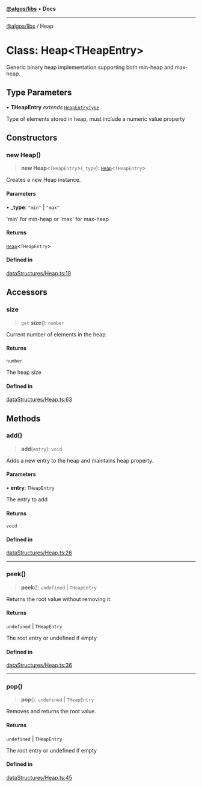 [**@algos/libs**](../README.md) • **Docs**

***

[@algos/libs](../globals.md) / Heap

# Class: Heap\<THeapEntry\>

Generic binary heap implementation supporting both min-heap and max-heap.

## Type Parameters

• **THeapEntry** *extends* [`HeapEntryType`](../type-aliases/HeapEntryType.md)

Type of elements stored in heap, must include a numeric value property

## Constructors

### new Heap()

> **new Heap**\<`THeapEntry`\>(`_type`): [`Heap`](Heap.md)\<`THeapEntry`\>

Creates a new Heap instance.

#### Parameters

• **\_type**: `"min"` \| `"max"`

'min' for min-heap or 'max' for max-heap

#### Returns

[`Heap`](Heap.md)\<`THeapEntry`\>

#### Defined in

[dataStructures/Heap.ts:19](https://github.com/vladbasin/algos/blob/896f4802dfe6dc549179fbc3b973d06095c49e3e/libs/algos/src/lib/dataStructures/Heap.ts#L19)

## Accessors

### size

> `get` **size**(): `number`

Current number of elements in the heap.

#### Returns

`number`

The heap size

#### Defined in

[dataStructures/Heap.ts:63](https://github.com/vladbasin/algos/blob/896f4802dfe6dc549179fbc3b973d06095c49e3e/libs/algos/src/lib/dataStructures/Heap.ts#L63)

## Methods

### add()

> **add**(`entry`): `void`

Adds a new entry to the heap and maintains heap property.

#### Parameters

• **entry**: `THeapEntry`

The entry to add

#### Returns

`void`

#### Defined in

[dataStructures/Heap.ts:26](https://github.com/vladbasin/algos/blob/896f4802dfe6dc549179fbc3b973d06095c49e3e/libs/algos/src/lib/dataStructures/Heap.ts#L26)

***

### peek()

> **peek**(): `undefined` \| `THeapEntry`

Returns the root value without removing it.

#### Returns

`undefined` \| `THeapEntry`

The root entry or undefined if empty

#### Defined in

[dataStructures/Heap.ts:36](https://github.com/vladbasin/algos/blob/896f4802dfe6dc549179fbc3b973d06095c49e3e/libs/algos/src/lib/dataStructures/Heap.ts#L36)

***

### pop()

> **pop**(): `undefined` \| `THeapEntry`

Removes and returns the root value.

#### Returns

`undefined` \| `THeapEntry`

The root entry or undefined if empty

#### Defined in

[dataStructures/Heap.ts:45](https://github.com/vladbasin/algos/blob/896f4802dfe6dc549179fbc3b973d06095c49e3e/libs/algos/src/lib/dataStructures/Heap.ts#L45)

